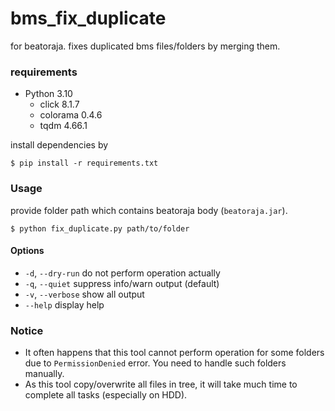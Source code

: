 # bms_fix_duplicate

for beatoraja.
fixes duplicated bms files/folders by merging them.

### requirements

- Python 3.10
  - click 8.1.7
  - colorama 0.4.6
  - tqdm 4.66.1

install dependencies by
```
$ pip install -r requirements.txt
```

### Usage

provide folder path which contains beatoraja body (`beatoraja.jar`).

```
$ python fix_duplicate.py path/to/folder
```
#### Options
- `-d`, `--dry-run` do not perform operation actually
- `-q`, `--quiet` suppress info/warn output (default)
- `-v`, `--verbose` show all output
- `--help` display help


### Notice
- It often happens that this tool cannot perform operation for some folders due to `PermissionDenied` error. You need to handle such folders manually.
- As this tool copy/overwrite all files in tree, it will take much time to complete all tasks (especially on HDD).